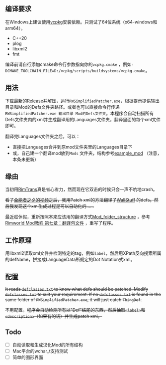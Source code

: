 ## 编译要求

在Windows上建议使用[vcpkg](https://github.com/microsoft/vcpkg)安装依赖。只测试了64位系统（x64-windows和arm64）。

- C++20
- plog
- libxml2
- fmt

编译前请自行添加cmake命令行参数指向你的`vcpkg.cmake`
，例如`-DCMAKE_TOOLCHAIN_FILE=D:/vcpkg/scripts/buildsystems/vcpkg.cmake`。

## 用法

下载最新的[Release](https://github.com/sieveLau/RWSimplifiedPatcher/releases/latest)并解压，运行`RWSimplifiedPatcher.exe`，根据提示提供输出目录和Mod的Defs文件夹路径。或者也可以直接命令行传递`RWSimplifiedPatcher.exe 输出目录 Mod的Defs文件夹`。本程序会自动扫描所有Defs文件夹内的xml并生成翻译用的Languages文件夹，翻译里面的每个xml文件即可。

翻译完Languages文件夹之后，可以：

- 直接把Languages合并到原mod文件夹里的Languages目录下
- 或，自己建一个翻译mod放到`Mods`
  文件夹，结构参考[example_mod](https://github.com/sieveLau/RWSimplifiedPatcher/tree/master/example_mod)
  （注意，本条未更新）

## 缘由

当初用[RimTrans](https://github.com/RimWorld-zh/RimTrans)真是省心省力，然而现在它双击的时候只会一声不吭地crash。

~~看了[全能者之夕的视频](https://www.bilibili.com/video/BV1Hg411u7X1)之后，我用Patch
xml的方法翻译了[WallStuff](https://steamcommunity.com/sharedfiles/filedetails/?id=1994340640)
的defs。然后我发现这个xml生成过程是可以自动化的……~~

最近趁休假，重新按照本来应该用的翻译方式[Mod_folder_structure](https://rimworldwiki.com/wiki/Modding_Tutorials/Mod_folder_structure#The_Languages_folder)
，参考[Rimworld Mod教程 第七章：翻译包文件](https://blog.csdn.net/qq_58145131/article/details/123726403)
，重写了程序。

## 工作原理

用libxml2读取xml文件并检测特定的tag，例如`label`，然后用XPath反向搜索所属的defName，拼接成LanguageData所规定的Dot
Notation式xml。

## 配置

~~It reads `defclasses.txt` to know what defs should be patched. Modify `defclasses.txt` to suit
your requirement. If no `defclasses.txt` is found in the same folder of `RWSimplifiedPatcher.exe`,
it will just catch `ThingDef`.~~

不用配置。~~程序会自动检测所有以"Def"结尾的东西，然后抽取`<label>`和 `<description>`（如果有的话）并生成patch
xml。~~

## Todo

- [ ] 自动读取和生成汉化Mod的所有结构
- [ ] Mac平台的wchar_t支持测试
- [ ] 简单的图形界面
